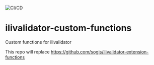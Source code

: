 ![CI/CD](https://github.com/sogis/ilivalidator-custom-functions/workflows/CI/CD/badge.svg)

# ilivalidator-custom-functions
Custom functions for ilivalidator

This repo will replace https://github.com/sogis/ilivalidator-extension-functions
